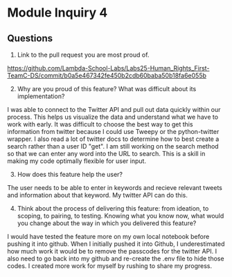 # Module Inquiry 4

## Questions

1. Link to the pull request you are most proud of.

https://github.com/Lambda-School-Labs/Labs25-Human_Rights_First-TeamC-DS/commit/b0a5e467342fe450b2cdb60baba50b18fa6e055b


2. Why are you proud of this feature? What was difficult about its implementation?

I was able to connect to the Twitter API and pull out data quickly within our process. This helps us visualize the data and understand what we have to work with early. It was difficult to choose the best way to get this information from twitter because I could use Tweepy or the python-twitter wrapper. I also read a lot of twitter docs to determine how to best create a search rather than a user ID "get". I am still working on the search method so that we can enter any word into the URL to search. This is a skill in making my code optimally flexible for user input.

3. How does this feature help the user?

The user needs to be able to enter in keywords and recieve relevant tweets and information about that keyword. My twitter API can do this.

4. Think about the process of delivering this feature: from ideation, to scoping, to pairing, to testing. Knowing what you know now, what would you change about the way in which you delivered this feature?

I would have tested the feature more on my own local notebook before pushing it into github. When I initially pushed it into Github, I underestimated how much work it would be to remove the passcodes for the twitter API. I also need to go back into my github and re-create the .env file to hide those codes. I created more work for myself by rushing to share my progress.
